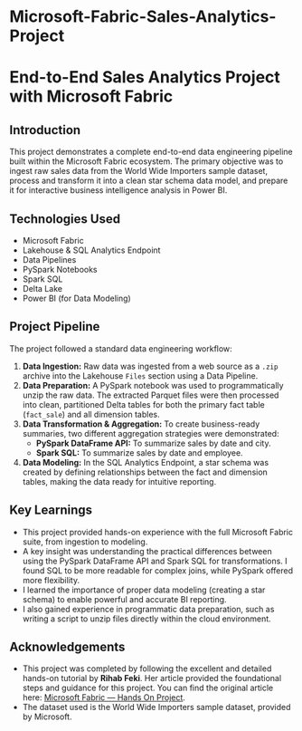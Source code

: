 # Microsoft-Fabric-Sales-Analytics-Project
# End-to-End Sales Analytics Project with Microsoft Fabric

## Introduction

This project demonstrates a complete end-to-end data engineering pipeline built within the Microsoft Fabric ecosystem. The primary objective was to ingest raw sales data from the World Wide Importers sample dataset, process and transform it into a clean star schema data model, and prepare it for interactive business intelligence analysis in Power BI.

## Technologies Used

* Microsoft Fabric
* Lakehouse & SQL Analytics Endpoint
* Data Pipelines
* PySpark Notebooks
* Spark SQL
* Delta Lake
* Power BI (for Data Modeling)

## Project Pipeline

The project followed a standard data engineering workflow:

1.  **Data Ingestion:** Raw data was ingested from a web source as a `.zip` archive into the Lakehouse `Files` section using a Data Pipeline.
2.  **Data Preparation:** A PySpark notebook was used to programmatically unzip the raw data. The extracted Parquet files were then processed into clean, partitioned Delta tables for both the primary fact table (`fact_sale`) and all dimension tables.
3.  **Data Transformation & Aggregation:** To create business-ready summaries, two different aggregation strategies were demonstrated:
    * **PySpark DataFrame API:** To summarize sales by date and city.
    * **Spark SQL:** To summarize sales by date and employee.
4.  **Data Modeling:** In the SQL Analytics Endpoint, a star schema was created by defining relationships between the fact and dimension tables, making the data ready for intuitive reporting.

## Key Learnings

* This project provided hands-on experience with the full Microsoft Fabric suite, from ingestion to modeling.
* A key insight was understanding the practical differences between using the PySpark DataFrame API and Spark SQL for transformations. I found SQL to be more readable for complex joins, while PySpark offered more flexibility.
* I learned the importance of proper data modeling (creating a star schema) to enable powerful and accurate BI reporting.
* I also gained experience in programmatic data preparation, such as writing a script to unzip files directly within the cloud environment.

## Acknowledgements

* This project was completed by following the excellent and detailed hands-on tutorial by **Rihab Feki**. Her article provided the foundational steps and guidance for this project. You can find the original article here: [Microsoft Fabric — Hands On Project](https://rihab-feki.medium.com/microsoft-fabric-hands-on-project-b4323b6ac550).
* The dataset used is the World Wide Importers sample dataset, provided by Microsoft.
